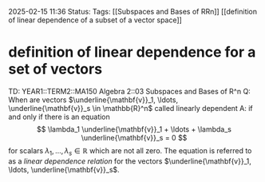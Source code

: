 2025-02-15 11:36
Status: 
Tags: [[Subspaces and Bases of RRn]] [[definition of linear dependence of a subset of a vector space]]
# definition of linear dependence for a set of vectors 

TD: YEAR1::TERM2::MA150 Algebra 2::03 Subspaces and Bases of R^n 
Q: When are vectors $\underline{\mathbf{v}}_1, \ldots, \underline{\mathbf{v}}_s \in \mathbb{R}^n$ called linearly dependent
A: if and only if there is an equation $$ \lambda_1 \underline{\mathbf{v}}_1 + \ldots + \lambda_s \underline{\mathbf{v}}_s = 0 $$ for scalars $\lambda_1, \ldots, \lambda_s \in \mathbb{R}$ which are not all zero. The equation is referred to as a _linear dependence relation_ for the vectors $\underline{\mathbf{v}}_1, \ldots, \underline{\mathbf{v}}_s$.
<!--ID: 1739619477415-->
